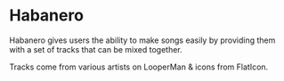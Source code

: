 # Habanero
Habanero gives users the ability to make songs easily by providing them with
a set of tracks that can be mixed together.

Tracks come from various artists on LooperMan & icons from FlatIcon.
